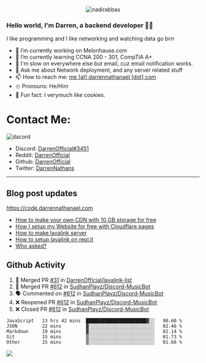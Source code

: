 <p align="center"> <img src="https://komarev.com/ghpvc/?username=DarrenOfficial&label=Profile%20views&color=0e75b6&style=flat" alt="nadirabbas" /> </p>

### Hello world, I'm Darren, a backend developer 👨‍💻
I like programming and I like networking and watching data go brrr



- 🔭 I’m currently working on Melonhause.com 
- 🌴 I’m currently learning CCNA 200 - 301, CompTIA A+ 
- 🚀 I'm slow on everywhere else but email, cuz email notification works.
- 💬 Ask me about Network deployment, and any server related stuff 
- 📫 How to reach me: [me [at] darrennathanael [dot] com](mailto:me@darrennathanael.com) 
- ⛄️ Pronouns: He/Him 
- 🍪 Fun fact: I verymuch like cookies. 


# Contact Me:

![dacord](https://discord.c99.nl/widget/theme-4/508296903960821771.png)

- Discord: [DarrenOfficial#3451](https://discord.com/users/508296903960821771)
- Reddit: [DarrenOfficial](https://reddit.com/u/DarrenOfficiallol)
- Github: [DarrenOfficial](https://github.com/DarrenOfficial)
- Twitter: [DarrenNathans](https://twitter.com/DarrenNathans)


---
## Blog post updates
https://code.darrennathanael.com
<!-- BLOG-POST-LIST:START -->
- [How to make your own CDN with 10 GB storage for free](https://code.darrennathanael.com/how-to-make-your-own-cdn-with-10-gb-storage-for-free)
- [How I setup my Website for free with Cloudflare pages](https://code.darrennathanael.com/how-i-setup-my-website-for-free-with-cloudflare-pages)
- [How to make lavalink server](https://code.darrennathanael.com/how-to-lavalink)
- [How to setup lavalink on repl.it](https://code.darrennathanael.com/how-to-setup-lavalink-on-replit)
- [Who asked?](https://code.darrennathanael.com/who-asked)
<!-- BLOG-POST-LIST:END -->


## Github Activity
<!--START_SECTION:activity-->
1. 🎉 Merged PR [#31](https://github.com/DarrenOfficial/lavalink-list/pull/31) in [DarrenOfficial/lavalink-list](https://github.com/DarrenOfficial/lavalink-list)
2. 🎉 Merged PR [#612](https://github.com/SudhanPlayz/Discord-MusicBot/pull/612) in [SudhanPlayz/Discord-MusicBot](https://github.com/SudhanPlayz/Discord-MusicBot)
3. 🗣 Commented on [#612](https://github.com/SudhanPlayz/Discord-MusicBot/issues/612) in [SudhanPlayz/Discord-MusicBot](https://github.com/SudhanPlayz/Discord-MusicBot)
4. ❌ Reopened PR [#612](https://github.com/SudhanPlayz/Discord-MusicBot/pull/612) in [SudhanPlayz/Discord-MusicBot](https://github.com/SudhanPlayz/Discord-MusicBot)
5. ❌ Closed PR [#612](https://github.com/SudhanPlayz/Discord-MusicBot/pull/612) in [SudhanPlayz/Discord-MusicBot](https://github.com/SudhanPlayz/Discord-MusicBot)
<!--END_SECTION:activity-->


<!--START_SECTION:waka-->
```text
JavaScript   13 hrs 42 mins  ██████████████████████▓░░   90.60 % 
JSON         22 mins         ▓░░░░░░░░░░░░░░░░░░░░░░░░   02.46 % 
Markdown     19 mins         ▓░░░░░░░░░░░░░░░░░░░░░░░░   02.14 % 
Git          15 mins         ▒░░░░░░░░░░░░░░░░░░░░░░░░   01.73 % 
Other        15 mins         ▒░░░░░░░░░░░░░░░░░░░░░░░░   01.66 % 
```
<!--END_SECTION:waka-->

<img src="https://activity-graph.herokuapp.com/graph?username=DarrenOfficial&bg_color=202020&color=ffffff&line=4f8cc9&point=ffffff&area=true&hide_border=true"/>
